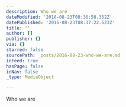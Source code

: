 ```yaml
---
description: Who we are
dateModified: '2016-08-23T08:36:58.352Z'
datePublished: '2016-08-23T08:37:22.623Z'
title: ''
author: []
publisher: {}
via: {}
starred: false
sourcePath: _posts/2016-08-23-who-we-are.md
inFeed: true
hasPage: false
inNav: false
_type: MediaObject

---
```

Who we are